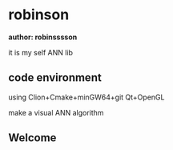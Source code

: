 # robinson

**author: robinsssson**

it is my self ANN lib

## code environment

using Clion+Cmake+minGW64+git Qt+OpenGL

make a visual ANN algorithm

## Welcome
